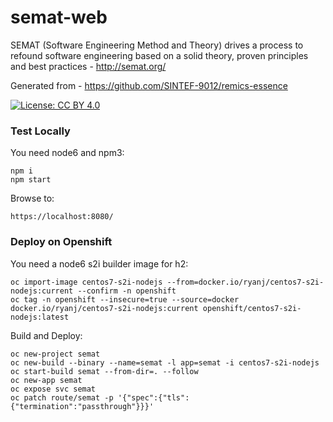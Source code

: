 # semat-web

SEMAT (Software Engineering Method and Theory) drives a process to refound software engineering based on a solid theory, proven principles and best practices - http://semat.org/

Generated from - https://github.com/SINTEF-9012/remics-essence

[![License: CC BY 4.0](https://licensebuttons.net/l/by/4.0/80x15.png)](http://creativecommons.org/licenses/by/4.0/)

### Test Locally
You need node6 and npm3:

```
npm i
npm start
```

Browse to:

```
https://localhost:8080/
```

### Deploy on Openshift

You need a node6 s2i builder image for h2:

```
oc import-image centos7-s2i-nodejs --from=docker.io/ryanj/centos7-s2i-nodejs:current --confirm -n openshift
oc tag -n openshift --insecure=true --source=docker docker.io/ryanj/centos7-s2i-nodejs:current openshift/centos7-s2i-nodejs:latest
```

Build and Deploy:

```
oc new-project semat
oc new-build --binary --name=semat -l app=semat -i centos7-s2i-nodejs
oc start-build semat --from-dir=. --follow
oc new-app semat
oc expose svc semat
oc patch route/semat -p '{"spec":{"tls":{"termination":"passthrough"}}}'
```
